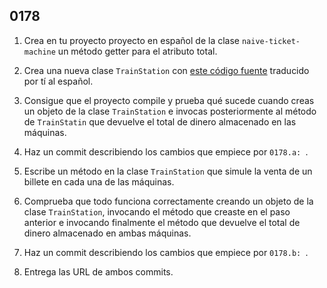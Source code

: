 ## 0178

1. Crea en tu proyecto proyecto en español de la clase `naive-ticket-machine` un método getter para el atributo total.

2. Crea una nueva clase `TrainStation` con [este código fuente](https://goo.gl/pBjftG) traducido por tí al español.

3. Consigue que el proyecto compile y prueba qué sucede cuando creas un objeto de la clase `TrainStation` e invocas posteriormente al método de `TrainStatin` que devuelve el total de dinero almacenado en las máquinas.

4. Haz un commit describiendo los cambios que empiece por `0178.a: `.

5. Escribe un método en la clase `TrainStation` que simule la venta de un billete en cada una de las máquinas. 

6. Comprueba que todo funciona correctamente creando un objeto de la clase `TrainStation`, invocando el método que creaste en el paso anterior e invocando finalmente el método que devuelve el total de dinero almacenado en ambas máquinas.

7. Haz un commit describiendo los cambios que empiece por `0178.b: `.

8. Entrega las URL de ambos commits.

